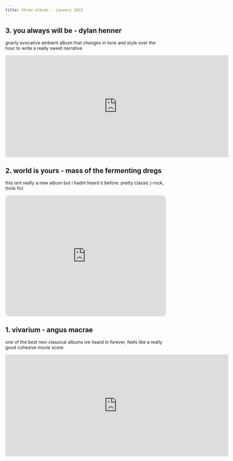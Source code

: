 ```yaml
---
title: three albums - january 2022
---
```


## 3. you always will be - dylan henner

gnarly evocative ambient album that changes in tone and style over the hour to write a really sweet narrative

<iframe style="border: 0; width: 700px; height: 320px;" src="https://bandcamp.com/EmbeddedPlayer/album=2390404927/size=large/bgcol=ffffff/linkcol=0687f5/artwork=small/transparent=true/" seamless><a href="https://dylanhenner.bandcamp.com/album/you-always-will-be">You Always Will Be by Dylan Henner</a></iframe>

## 2. world is yours - mass of the fermenting dregs

this isnt really a new album but i hadnt heard it before. pretty classic j-rock, think flcl

<iframe style="border-radius:12px" src="https://open.spotify.com/embed/album/0nwLNp8Qef1KpnUdXJgEJn?utm_source=generator" width="100%" height="380" frameBorder="0" allowfullscreen="" allow="autoplay; clipboard-write; encrypted-media; fullscreen; picture-in-picture"></iframe>

## 1. vivarium - angus macrae
one of the best neo-classical albums ive heard in forever, feels like a really good cohesive movie score

<iframe style="border: 0; width: 700px; height: 320px;" src="https://bandcamp.com/EmbeddedPlayer/album=974618955/size=large/bgcol=ffffff/linkcol=0687f5/artwork=small/transparent=true/" seamless><a href="https://angusmacrae.bandcamp.com/album/vivarium">Vivarium by Angus MacRae</a></iframe>